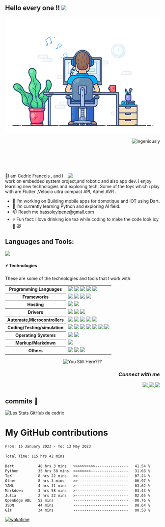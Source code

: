 <h2 align="left">
 Hello every one !!
  <img src="https://github.com/mhmzdev/mhmzdev/blob/master/code.gif?raw=true" width="28">
</h2>
 <!--## [![Typing SVG](https://readme-typing-svg.herokuapp.com?size=28&center=true&width=800&lines=FrontEnd+Developer+;Python+Enthusiast;Learning+Cloud;Photographer)](https://git.io/typing-svg)-->
<!--https://media.giphy.com/media/hvRJCLFzcasrR4ia7z/giphy.gif -->


<!-- BANNER -->
<img  src="https://github.com/sumanshekhar698/sumanshekhar698/blob/main/assets/lofi_code.gif" />

<!-- Activity Stats -->

<!-- <p align="right">
  Visitor count<br>
  <img src="https://profile-counter.glitch.me/ingeniously/count.svg" />
</p> -->


<p align="right"> <img src="https://komarev.com/ghpvc/?username=ingeniously&label=Profile%20views&color=0e75b6&style=flat" alt="ingeniously" /> </p>

<!-- <p align="right">
   <img src="https://badges.pufler.dev/visits/sumanshekhar698/sumanshekhar698"/>
  <img src="https://badges.pufler.dev/years/sumanshekhar698"/>
  <img src="https://badges.pufler.dev/repos/sumanshekhar698"/>
  <img src="https://badges.pufler.dev/commits/monthly/sumanshekhar698" />
</p> -->

</br></br></br></br>

<!-- <img src="https://octodex.github.com/images/luchadortocat.png" width="300" align="right"> -->
<img src="https://octodex.github.com/images/murakamicat.png" width="300" align="right">

📍I am Cedric Francois , and I work on embedded system project,and robotic and also app dev.
I enjoy learning new technologies and exploring tech.
Some of the toys which i play with are Flutter ,Velocio ultra compact API, Atmel AVR .

- 🔭 I’m working on Building mobile apps for domotique and IOT using Dart.
- 🌱 I’m currently learning Python and exploring AI field.
- 📫 Reach me bassoleyipene@gmail.com
- ⚡ Fun fact: I love drinking ice tea while coding to make the code look icy🧊 😸

<!-- Tech Stack -->
 <!--<h2 align="center">Tech Stack <img src="https://github.com/sumanshekhar698/sumanshekhar698/blob/main/assets/laptop.gif" width="50"></h2>--> 

 <!--<p align="center">
<img src="https://img.shields.io/badge/-java-E34A86?style=flat-square&logo=java"/>
<img src="https://skillicons.dev/icons?style=flat-square&logo=html5&logoColor=white"/>
<img src="https://img.shields.io/badge/-CSS3-1572B6?style=flat-square&logo=css3"/>
<img src="https://img.shields.io/badge/-Bootstrap-563D7C?style=flat-square&logo=bootstrap"/>
<img src="https://img.shields.io/badge/-Heroku-430098?style=flat-square&logo=heroku"/>
<img src="https://img.shields.io/badge/-JavaScript-black?style=flat-square&logo=javascript"/>
<img src="https://img.shields.io/badge/-Nodejs-black?style=flat-square&logo=Node.js"/>
<img src="https://img.shields.io/badge/-React-black?style=flat-square&logo=react"/>
<img src="https://img.shields.io/badge/-MongoDB-black?style=flat-square&logo=mongodb"/>
<img src="https://img.shields.io/badge/-MySQL-black?style=flat-square&logo=mysql"/>
<img src="https://img.shields.io/badge/-Git-black?style=flat-square&logo=git"/>
<img src="https://img.shields.io/badge/-GitHub-black?style=flat-square&logo=github"/>
</p>  -->

<!-- ### Languages and Tools: -->
<h2 align="left">Languages and Tools:</h2>

<p align="left">
  <a href="https://skillicons.dev">
    <img src="https://skillicons.dev/icons?i=arduino,autocad,c,dart,firebase,vscode,git,github,latex,matlab,html,css,js,py,raspberrypi,cpp,stackoverflow,mysql,matlab,androidstudio,firebase,flutter,julia,latex,md,mysql,qt,tensorflow,docker,flutter,flask,postman,visualstudio,vscode&perline=12" /></a>
  </p>

  <!-- :zap:  -->

  <!-- SPOTIFY -->
  <!-- ![Spotify recently played](https://spotify-recently-played-readme.vercel.app/api?user=31oic64vjokwzjztg6nkacp6ngki) -->
  <!-- ![Alt text](https://spotify-recently-played-readme.vercel.app/api?user=31oic64vjokwzjztg6nkacp6ngki) -->

  <!-- https://arturssmirnovs.github.io/github-profile-readme-generator/ -->

<!-- <p align="right">
<a href="https://dev.to/sumanshekhar698" target="blank"><img align="center" src="https://raw.githubusercontent.com/rahuldkjain/github-profile-readme-generator/master/src/images/icons/Social/devto.svg" alt="sumanshekhar698" height="30" width="40" /></a>
<a href="https://twitter.com/bassoleyipene" target="blank"><img align="center" src="https://raw.githubusercontent.com/rahuldkjain/github-profile-readme-generator/master/src/images/icons/Social/twitter.svg" alt="bassoleyipene" height="30" width="40" /></a>
<a href="https://linkedin.com/in/sumanshekhar698" target="blank"><img align="center" src="https://raw.githubusercontent.com/rahuldkjain/github-profile-readme-generator/master/src/images/icons/Social/linked-in-alt.svg" alt="sumanshekhar698" height="30" width="40" /></a>
<a href="https://instagram.com/thenameissuman_" target="blank"><img align="center" src="https://raw.githubusercontent.com/rahuldkjain/github-profile-readme-generator/master/src/images/icons/Social/instagram.svg" alt="thenameissuman_" height="30" width="40" /></a>
</p> -->

<!-- <p align="center">
<a href="https://twitter.com/bassoleyipene" target="blank"><img align="center" src="https://cdn.jsdelivr.net/npm/simple-icons@3.0.1/icons/twitter.svg" alt="" height="30" width="40" /></a>
<a href="https://www.linkedin.com/in/sumanshekhar698/" target="blank"><img align="center" src="https://cdn.jsdelivr.net/npm/simple-icons@3.0.1/icons/linkedin.svg" alt="" height="30" width="40" /></a>
<a href="https://www.instagram.com/thenameissuman_/" target="blank"><img align="center" src="https://cdn.jsdelivr.net/npm/simple-icons@3.0.1/icons/instagram.svg" alt="" height="30" width="40" /></a>
<a href="https://github.com/sumanshekhar698" target="blank"><img align="center" src="https://cdn.jsdelivr.net/npm/simple-icons@3.0.1/icons/github.svg" alt="" height="30" width="40" /></a>
<a href="your link" target="blank"><img align="center" src="https://cdn.jsdelivr.net/npm/simple-icons@3.0.1/icons/youtube.svg" alt="" height="30" width="40" /></a>
</p> -->

<!--
<p align="left">
<a href = "https://linkedin.com/in/sumanshekhar698"><img src="https://img.icons8.com/fluent/48/000000/linkedin.png" width="30px"/></a>
<a href="https://www.hackerrank.com/suman_sumanshek1" ><img  src="https://raw.githubusercontent.com/rahuldkjain/github-profile-readme-generator/master/src/images/icons/Social/hackerrank.svg" alt="@aaryachopkar" width="30" /></a>
 <a href = "https://twitter.com/bassoleyipene"><img src="https://img.icons8.com/fluent/48/000000/twitter.png" width="30px"/></a>
</p> -->

#### ⚡ Technologies

These are some of the technologies and tools that I work with:

<table style="width:100%">
 <tr>
    <th>Programming Languages</th>
    <td>      
      <img src="https://img.shields.io/badge/-c-007396?style=flat-square&logo=c" />
      <img src="https://img.shields.io/badge/-dart-787CB5?style=flat-square&logo=dart" />
      <img src="https://img.shields.io/badge/-Python-ffff47?style=flat-square&logo=python" /> 
      <img src="https://img.shields.io/badge/-Julia-0078D67?style=flat-square&logo=julia" />  
     <img src="https://img.shields.io/badge/-Matlab-787CB5?style=flat-square&logo=matlab" /> 
   </td>
  </tr>
  <tr>
    <th>Frameworks</th>
    <td>
      <img src="https://img.shields.io/badge/-Qt-black?style=flat-square&logo=qt&logoColor=Crayola" />
      <img src="https://img.shields.io/badge/-Docker-black?style=flat-square&logo=docker&logoColor=Crayola" />
      <img src="https://img.shields.io/badge/-Git-black?style=flat-square&logo=git&logoColor=Crayola" />
      <img src="https://img.shields.io/badge/-Gradle-black?style=flat-square&logo=gradle&logoColor=green" />
    </td>
  </tr>
  <tr>
    <th>Hosting</th>
    <td>
      <img src="https://img.shields.io/badge/Firebase-FFCA28?style=flat-square&logo=firebase&logoColor=orange" />
     <img src="https://img.shields.io/badge/Flask-black?style=flat-square&logo=black&logoColor=orange" />
    </td>
  </tr>
  <tr>
  <th>Drivers</th>
  <td>
      <img src="https://img.shields.io/badge/SDI-FFCA28?style=flat-square&logo=SDI&logoColor=white" />
      <img src="https://img.shields.io/badge/TMC-FFCA28?style=flat-square&logo=TMC&logoColor=white" />
      <img src="https://img.shields.io/badge/Hy-FFCA28?style=flat-square&logo=HY&logoColor=white" />
    </td>
  </tr>
  <tr>
    <th>Automate,Microcontrollers</th>
    <td>
      <img src="https://img.shields.io/badge/-Velocio-black?style=flat-square&logo=velocio" /> 
      <img src="https://img.shields.io/badge/-OMRON-black?style=flat-square&logo=velocio" /> 
      <img src="https://img.shields.io/badge/-Avr-181717?style=flat-square&logo=Avr" />
      <img src="https://img.shields.io/badge/-PIC-181717?style=flat-square&logo=PIC" />
      <img src="https://img.shields.io/badge/-Node MCU-181717?style=flat-square&logo=Avr" />
    </td>
  </tr>
  <tr>
    <th>Coding/Testing/simulation</th>
    <td>
      <img src="https://img.shields.io/badge/-Virtual%20Box-%238D6748?style=flat-square&logo=virtual&logoColor=white" />
      <img src="https://img.shields.io/badge/Android%20Studio-007396.svg?&style=flat-square&logo=Atmel&logoColor=white" />
      <img src="https://img.shields.io/badge/Atmel%20Studio-C51A4A.svg?&style=flat-square&logo=Atmel&logoColor=white" />
      <img src="https://img.shields.io/badge/Mplab-25A162.svg?&style=flat-square&logo=Mplab&logoColor=white" />
       <img src="https://img.shields.io/badge/Matlab-25A162.svg?&style=flat-square&logo=Matlab&logoColor=white" />
       <img src="https://img.shields.io/badge/Arduino%20IDE-00979D.svg?&style=flat-square&logo=Arduino&logoColor=white" />
       <img src="https://img.shields.io/badge/Vbuilder-%23000000.svg?&style=flat-square&logo=builder&logoColor=white" />  
    </td>
  </tr>
  <tr>
    <th>Operating Systems</th>
    <td>
      <img src="https://img.shields.io/badge/Windows-0078D6?style=flat-square&logo=windows&logoColor=white" />
      <img src="https://img.shields.io/badge/Linux-000000.svg?&style=flat-square&logo=linux&logoColor=white" />
    </td>
  </tr>
  <tr>
    <th>Markup/Markdown</th>
    <td>
      <img src="https://img.shields.io/badge/Markdown-%23000000.svg?&style=flat-square&logo=markdown&logoColor=white" />
    </td>
  </tr>
  <tr>
    <th>Others</th>
    <td>
      <img src="https://img.shields.io/badge/-RaspberryPi-C51A4A?style=flat-square&logo=raspberry-pi&logoColor=white" />
      <img src="https://img.shields.io/badge/-Arduino-00979D?style=flat-square&logo=Arduino&logoColor=white" />
      <img src="https://img.shields.io/badge/-Esp32-%23000000?style=flat-square&logo=Arduino&logoColor=white" />
    </td>
  </tr>
  
</table>


  <p align="center">
  <img src="assets/header.png" alt="You Still Here???"/>
</p>

  <!-- SOCIAL LINKS -->

<i><h3 align="right">Connect with me</h3></i>

<p align="right">
  <a href="https://www.linkedin.com/in/cedric-fran%C3%A7ois-bassole/">
    <img src="https://img.shields.io/badge/LinkedIn-%230077B5.svg?logo=linkedin&logoColor=white" />
  </a>
  <a href="https://stackoverflow.com/users/19126942/suman-shekhar">
    <img src="https://img.shields.io/badge/-Stackoverflow-FE7A16?logo=stack-overflow&logoColor=white" />
  </a>
  <a href="https://twitter.com/bassoleyipene">
    <img src="https://img.shields.io/badge/Twitter-%231DA1F2.svg?logo=Twitter&logoColor=white" />
  </a>

<h2>commits 🐍</h2>

<!--   <img src="https://github.com/sumanshekhar698/sumanshekhar698/blob/main/assets/snake.gif" width="50"></h2> -->

![Les Stats GitHub de cedric](https://github-readme-stats.vercel.app/api?username=ingeniously&show_icons=true&theme=radical)
# My GitHub contributions 
<!--START_SECTION:waka-->

```text
From: 15 January 2023 - To: 13 May 2023

Total Time: 115 hrs 42 mins

Dart           48 hrs 3 mins   >>>>>>>>>>---------------   41.54 %
Python         35 hrs 58 mins  >>>>>>>>-----------------   31.08 %
TeX            8 hrs 22 mins   >>-----------------------   07.24 %
Other          8 hrs 3 mins    >>-----------------------   06.97 %
YAML           4 hrs 11 mins   >------------------------   03.62 %
Markdown       3 hrs 58 mins   >------------------------   03.43 %
Julia          2 hrs 22 mins   >------------------------   02.05 %
OpenEdge ABL   52 mins         -------------------------   00.76 %
JSON           44 mins         -------------------------   00.64 %
Git            34 mins         -------------------------   00.50 %
```

<!--END_SECTION:waka-->
[![wakatime](https://wakatime.com/badge/user/cbf6242e-4e94-4ddb-b2e1-00f138829c35.svg)](https://wakatime.com/@cbf6242e-4e94-4ddb-b2e1-00f138829c35)
